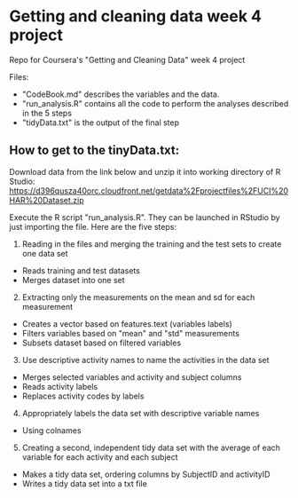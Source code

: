 # Getting and cleaning data week 4 project
Repo for Coursera's "Getting and Cleaning Data" week 4 project


Files:
- "CodeBook.md" describes the variables and the data.
- "run_analysis.R" contains all the code to perform the analyses described in the 5 steps
- "tidyData.txt" is the output of the final step

## How to get to the tinyData.txt:

Download data from the link below and unzip it into working directory of R Studio: https://d396qusza40orc.cloudfront.net/getdata%2Fprojectfiles%2FUCI%20HAR%20Dataset.zip

Execute the R script "run_analysis.R". They can be launched in RStudio by just importing the file. Here are the five steps:

1. Reading in the files and merging the training and the test sets to create one data set
  - Reads training and test datasets
  - Merges dataset into one set
2. Extracting only the measurements on the mean and sd for each measurement
  - Creates a vector based on features.text (variables labels)
  - Filters variables based on "mean" and "std" measurements
  - Subsets dataset based on filtered variables
3. Use descriptive activity names to name the activities in the data set
  - Merges selected variables and activity and subject columns 
  - Reads activity labels
  - Replaces activity codes by labels
4. Appropriately labels the data set with descriptive variable names
  - Using colnames
5. Creating a second, independent tidy data set with the average of each variable for each activity and each subject
  - Makes a tidy data set, ordering columns by SubjectID and activityID
  - Writes a tidy data set into a txt file 
  

